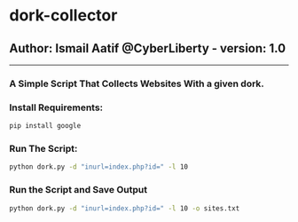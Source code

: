 # dork-collector
## Author: Ismail Aatif @CyberLiberty - version: 1.0
----------------
### A Simple Script That Collects Websites With a given dork. 

### Install Requirements:
```bash
pip install google
```

### Run The Script:
```bash
python dork.py -d "inurl=index.php?id=" -l 10
```

### Run the Script and Save Output
```bash
python dork.py -d "inurl=index.php?id=" -l 10 -o sites.txt
```
